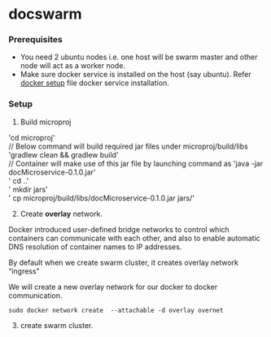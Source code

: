 # docswarm

### Prerequisites
- You need 2 ubuntu nodes i.e. one host will be swarm master and other node will act as a worker node. 
- Make sure docker service is installed on the host (say ubuntu). Refer [docker setup](dockerSetup.sh) file docker service installation.

### Setup

1) Build microproj 

'cd microproj' <br />
// Below command will build required jar files under microproj/build/libs <br />
'gradlew clean && gradlew build' <br />
// Container will make use of this jar file by launching command as 'java -jar docMicroservice-0.1.0.jar'<br />
' cd ..' <br/>
' mkdir jars' <br/>
' cp microproj/build/libs/docMicroservice-0.1.0.jar jars/' <br/>



2) Create **overlay** network. 
  
  Docker introduced user-defined bridge networks to control which containers can communicate with each other, and also to   enable automatic DNS resolution of container names to IP addresses. 
  
  By default when we create swarm cluster, it creates overlay network “ingress” 
  
  We will create a new overlay network for our docker to docker communication. 
  
  `sudo docker network create  --attachable -d overlay overnet`
  
 3) create swarm cluster.
